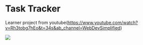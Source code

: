 # Task Tracker 
Learner project from youtube(https://www.youtube.com/watch?v=Rh3tobg7hEo&t=34s&ab_channel=WebDevSimplified)

![](https://github.com/ipjayawick/React-Task-Tracker/assets/70957000/06377e47-8d23-41fb-9b39-5e95888181d9)

